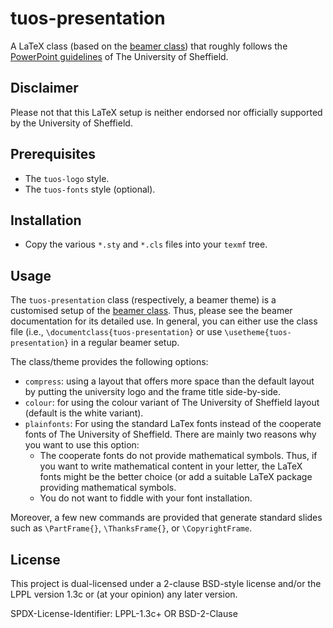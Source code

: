 # tuos-presentation

A LaTeX class (based on the [beamer class](https://www.ctan.org/pkg/beamer)) 
that roughly follows the 
[PowerPoint guidelines](http://www.sheffield.ac.uk/marketing/visual-identity/downloads/powerpoint-templates) 
of The University of Sheffield.

## Disclaimer

Please not that this LaTeX setup is neither endorsed nor officially
supported by the University of Sheffield.

## Prerequisites 

* The `tuos-logo` style.
* The `tuos-fonts` style (optional).

## Installation 

* Copy the various `*.sty` and `*.cls` files into your `texmf` tree. 

## Usage

The `tuos-presentation` class (respectively, a beamer theme) is a
customised setup of the
[beamer class](https://www.ctan.org/pkg/beamer).  Thus, please see the
beamer documentation for its detailed use. In general, you can either
use the class file (i.e., `\documentclass{tuos-presentation}` or use
`\usetheme{tuos-presentation}` in a regular beamer setup.

The class/theme provides the following options:
* `compress`: using a layout that offers more space than the default
  layout by putting the university logo and the frame title side-by-side.
* `colour`: for using the colour variant of The University of
  Sheffield layout (default is the white variant). 
* `plainfonts`: For using the standard LaTex fonts instead of the cooperate fonts of The
  University of Sheffield. There are mainly two reasons why you want to
  use this option:
  * The cooperate fonts do not provide mathematical symbols. Thus, if
    you want to write mathematical content in your letter, the LaTeX
    fonts might be the better choice (or add a suitable LaTeX package
    providing mathematical symbols.
  * You do not want to fiddle with your font installation.
    
Moreover, a few new commands are provided that generate standard
slides such as `\PartFrame{}`, `\ThanksFrame{}`, or `\CopyrightFrame`.

## License

This project is dual-licensed under a 2-clause BSD-style license and/or 
the LPPL version 1.3c or (at your opinion) any later version. 

SPDX-License-Identifier: LPPL-1.3c+ OR BSD-2-Clause

